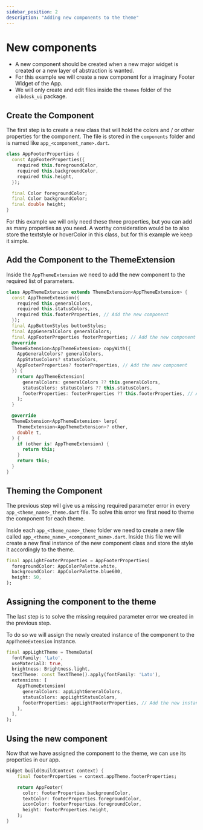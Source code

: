 ```yaml
---
sidebar_position: 2
description: "Adding new components to the theme"
---
```


# New components

- A new component should be created when a new major widget is created or a new layer of abstraction is wanted.
- For this example we will create a new component for a imaginary Footer Widget of the App.
- We will only create and edit files inside the `themes` folder of the `elbdesk_ui` package.


## Create the Component
The first step is to create a new class that will hold the colors and / or other properties for the component.
The file is stored in the `components` folder and is named like `app_<component_name>.dart`.

```dart title="components/app_footer_properties.dart"
class AppFooterProperties {
  const AppFooterProperties({
    required this.foregroundColor,
    required this.backgroundColor,
    required this.height,
  });

  final Color foregroundColor;
  final Color backgroundColor;
  final double height;
}
```
For this example we will only need these three properties, but you can add as many properties as you need.
A worthy consideration would be to also store the textstyle or hoverColor in this class, but for this example we keep it simple.



## Add the Component to the ThemeExtension

Inside the `AppThemeExtension` we need to add the new component to the required list of parameters.

```dart title="extensions/app_theme_extension.dart"
class AppThemeExtension extends ThemeExtension<AppThemeExtension> {
  const AppThemeExtension({
    required this.generalColors,
    required this.statusColors,
    required this.footerProperties, // Add the new component
  });
  final AppButtonStyles buttonStyles;
  final AppGeneralColors generalColors;
  final AppFooterProperties footerProperties; // Add the new component
  @override
  ThemeExtension<AppThemeExtension> copyWith({
    AppGeneralColors? generalColors,
    AppStatusColors? statusColors,
    AppFooterProperties? footerProperties, // Add the new component
  }) {
    return AppThemeExtension(
      generalColors: generalColors ?? this.generalColors,
      statusColors: statusColors ?? this.statusColors,
      footerProperties: footerProperties ?? this.footerProperties, // Add the new component
    );
  }

  @override
  ThemeExtension<AppThemeExtension> lerp(
    ThemeExtension<AppThemeExtension>? other,
    double t,
  ) {
    if (other is! AppThemeExtension) {
      return this;
    }
    return this;
  }
}
```


## Theming the Component

The previous step will give us a missing required parameter error in every `app_<theme_name>_theme.dart` file. To solve this error we first need to theme the component for each theme.

Inside each `app_<theme_name>_theme` folder we need to create a new file called `app_<theme_name>_<component_name>.dart`. Inside this file we will create a new final instance of the new component class and store the style it accordingly to the theme.


```dart title="app_light_theme/app_light_footer_properties.dart"
final appLightFooterProperties = AppFooterProperties(
  foregroundColor: AppColorPalette.white,
  backgroundColor: AppColorPalette.blue600,
  height: 50,
);
```


## Assigning the component to the theme

The last step is to solve the missing required parameter error we created in the previous step.

To do so we will assign the newly created instance of the component to the `AppThemeExtension` instance.

```dart title="app_light_theme/app_light_theme.dart", highlight={6-12}
final appLightTheme = ThemeData(
  fontFamily: 'Lato',
  useMaterial3: true,
  brightness: Brightness.light,
  textTheme: const TextTheme().apply(fontFamily: 'Lato'),
  extensions: [
    AppThemeExtension(
      generalColors: appLightGeneralColors,
      statusColors: appLightStatusColors,
      footerProperties: appLightFooterProperties, // Add the new instance
    ),
  ],
);
```


## Using the new component

Now that we have assigned the component to the theme, we can use its properties in our app.

```dart
Widget build(BuildContext context) {
    final footerProperties = context.appTheme.footerProperties;

    return AppFooter(
      color: footerProperties.backgroundColor,
      textColor: footerProperties.foregroundColor,
      iconColor: footerProperties.foregroundColor,
      height: footerProperties.height,
    );
} 
```







